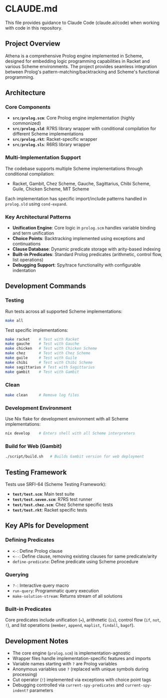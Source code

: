 # CLAUDE.md

This file provides guidance to Claude Code (claude.ai/code) when working with code in this repository.

## Project Overview

Athena is a comprehensive Prolog engine implemented in Scheme, designed for embedding logic programming capabilities in Racket and various Scheme environments. The project provides seamless integration between Prolog's pattern-matching/backtracking and Scheme's functional programming.

## Architecture

### Core Components

- **`src/prolog.scm`**: Core Prolog engine implementation (highly commonized)
- **`src/prolog.sld`**: R7RS library wrapper with conditional compilation for different Scheme implementations
- **`src/prolog.rkt`**: Racket-specific wrapper  
- **`src/prolog.sls`**: R6RS library wrapper

### Multi-Implementation Support

The codebase supports multiple Scheme implementations through conditional compilation:
- Racket, Gambit, Chez Scheme, Gauche, Sagittarius, Chibi Scheme, Guile, Chicken Scheme, MIT Scheme

Each implementation has specific import/include patterns handled in `prolog.sld` using `cond-expand`.

### Key Architectural Patterns

- **Unification Engine**: Core logic in `prolog.scm` handles variable binding and term unification
- **Choice Points**: Backtracking implemented using exceptions and continuations  
- **Clause Database**: Dynamic predicate storage with arity-based indexing
- **Built-in Predicates**: Standard Prolog predicates (arithmetic, control flow, list operations)
- **Debugging Support**: Spy/trace functionality with configurable indentation

## Development Commands

### Testing
Run tests across all supported Scheme implementations:
```bash
make all
```

Test specific implementations:
```bash
make racket    # Test with Racket
make gauche    # Test with Gauche  
make chicken   # Test with Chicken Scheme
make chez      # Test with Chez Scheme
make guile     # Test with Guile
make chibi     # Test with Chibi Scheme
make sagittarius # Test with Sagittarius
make gambit    # Test with Gambit
```

### Clean
```bash
make clean     # Remove log files
```

### Development Environment
Use Nix flake for development environment with all Scheme implementations:
```bash
nix develop    # Enters shell with all Scheme interpreters
```

### Build for Web (Gambit)
```bash
./script/build.sh   # Builds Gambit version for web deployment
```

## Testing Framework

Tests use SRFI-64 (Scheme Testing Framework):
- **`test/test.scm`**: Main test suite 
- **`test/test.seven.scm`**: R7RS test runner
- **`test/test.chez.scm`**: Chez Scheme specific tests
- **`test/test.rkt`**: Racket specific tests

## Key APIs for Development

### Defining Predicates
- `<-`: Define Prolog clause
- `<--`: Define clause, removing existing clauses for same predicate/arity
- `define-predicate`: Define predicate using Scheme procedure

### Querying
- `?-`: Interactive query macro
- `run-query`: Programmatic query execution
- `make-solution-stream`: Returns stream of all solutions

### Built-in Predicates
Core predicates include unification (`=`), arithmetic (`is`), control flow (`if`, `not`, `!`), and list operations (`member`, `append`, `maplist`, `findall`, `bagof`).

## Development Notes

- The core engine (`prolog.scm`) is implementation-agnostic
- Wrapper files handle implementation-specific features and imports
- Variable names starting with `?` are Prolog variables
- Anonymous variables use `?` (replaced with unique symbols during processing)
- Cut operator (`!`) implemented via exceptions with choice point tags
- Debugging controlled via `current-spy-predicates` and `current-spy-indent?` parameters